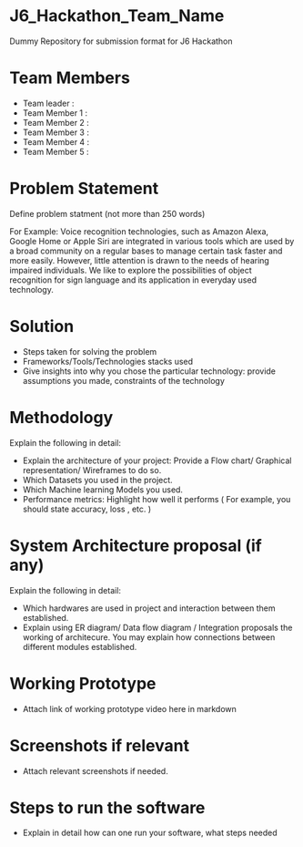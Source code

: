 # J6_Hackathon_Team_Name
Dummy Repository for submission format for J6 Hackathon

# Team Members
- Team leader : 
- Team Member 1 : 
- Team Member 2 :
- Team Member 3 : 
- Team Member 4 : 
- Team Member 5 : 

# Problem Statement

Define problem statment (not more than 250 words)

For Example: Voice recognition technologies, such as Amazon Alexa, Google Home or Apple Siri are integrated in various tools which are used by a broad community on a regular bases to manage certain task faster and more easily. However, little attention is drawn to the needs of hearing impaired individuals. We like to explore the possibilities of object recognition for sign language and its application in everyday used technology.

# Solution

* Steps taken for solving the problem 
* Frameworks/Tools/Technologies stacks used
* Give insights into why you chose the particular technology: provide assumptions you made, constraints of the technology

# Methodology 

Explain the following in detail:
  * Explain the architecture of your project: Provide a Flow chart/ Graphical representation/ Wireframes to do so.
  * Which Datasets you used in the project. 
  * Which Machine learning Models you used.
  * Performance metrics: Highlight how well it performs ( For example, you should state accuracy, loss , etc. )

# System Architecture proposal (if any)

Explain the following in detail:
  * Which hardwares are used in project and interaction between them established. 
  * Explain using ER diagram/  Data flow diagram / Integration proposals the working of architecure. You may explain how connections between different modules established.


# Working Prototype

* Attach link of working prototype video here in markdown

# Screenshots if relevant

* Attach relevant screenshots if needed. 

# Steps to run the software

* Explain in detail how can one run your software, what steps needed

